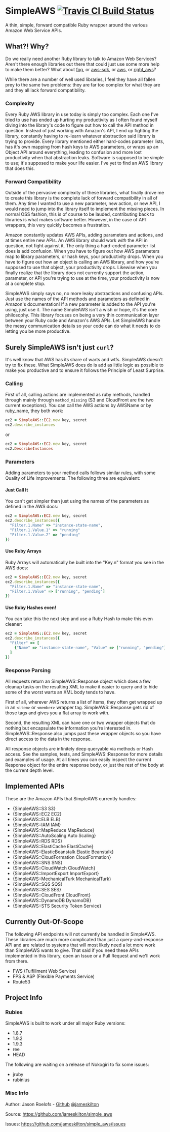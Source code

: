 SimpleAWS [![Travis CI Build Status](https://secure.travis-ci.org/jameskilton/simple_aws.png)](http://travis-ci.org/jameskilton/simple_aws)
=========

A thin, simple, forward compatible Ruby wrapper around the various Amazon Web Service APIs.

What?! Why?
-----------

Do we really need another Ruby library to talk to Amazon Web Services? Aren't there enough libraries out there that could just use some more help to make them better? What about [fog](http://fog.io), or [aws-sdk](http://rubygems.org/gems/aws-sdk), or [aws](http://rubygems.org/gems/aws), or [right_aws](http://rubygems.org/gems/right_aws)?

While there are a number of well used libraries, I feel they have all fallen prey to the same two problems: they are far too complex for what they are and they all lack forward compatibility.

### Complexity

Every Ruby AWS library in use today is simply too complex. Each one I've tried to use has ended up hurting my productivity as I often found myself diving into the library's code to figure out how to call the API method in question. Instead of just working with Amazon's API, I end up fighting the library, constantly having to re-learn whatever abstraction said library is trying to provide. Every library mentioned either hard-codes parameter lists, has it's own mapping from hash keys to AWS parameters, or wraps up an Object API around everything, leading to confusion and more lost productivity when that abstraction leaks. Software is supposed to be simple to use; it's supposed to make your life easier. I've yet to find an AWS library that does this.

### Forward Compatibility

Outside of the pervasive complexity of these libraries, what finally drove me to create this library is the complete lack of forward compatibility in all of them. Any time I wanted to use a new parameter, new action, or new API, I would need to jump into the library itself to implement the missing pieces. In normal OSS fashion, this is of course to be lauded, contributing back to libraries is what makes software better. However, in the case of API wrappers, this very quickly becomes a frustration.

Amazon constantly updates AWS APIs, adding parameters and actions, and at times entire new APIs. An AWS library should work *with* the API in question, not fight against it. The only thing a hard-coded parameter list does is add confusion. When you have to figure out how AWS parameters map to library parameters, or hash keys, your productivity drops. When you have to figure out how an object is calling an AWS library, and how you're supposed to use that object, your productivity drops. Likewise when you finally realize that the library does not currently support the action, parameter, or API you're trying to use at the time, your productivity is now at a complete stop.

SimpleAWS simply says no, no more leaky abstractions and confusing APIs. Just use the names of the API methods and parameters as defined in Amazon's documentation! If a new parameter is added to the API you're using, just use it. The name SimpleAWS isn't a wish or hope, it's the core philosophy. This library focuses on being a very thin communication layer between your Ruby code and Amazon's AWS APIs. Let SimpleAWS handle the messy communication details so your code can do what it needs to do letting you be more productive.


Surely SimpleAWS isn't just `curl`?
-----------------------------------

It's well know that AWS has its share of warts and wtfs. SimpleAWS doesn't try to fix these. What SimpleAWS does do is add as little logic as possible to make you productive and to ensure it follows the Principle of Least Surprise.

### Calling

First of all, calling actions are implemented as ruby methods, handled through mainly through `method_missing` (S3 and CloudFront are the two current exceptions). You can call the AWS actions by AWSName or by ruby_name, they both work:

``` ruby
ec2 = SimpleAWS::EC2.new key, secret
ec2.describe_instances
```

or

``` ruby
ec2 = SimpleAWS::EC2.new key, secret
ec2.DescribeInstances
```

### Parameters

Adding parameters to your method calls follows similar rules, with some Quality of Life improvements. The following three are equivalent:

#### Just Call It

You can't get simpler than just using the names of the parameters as defined in the AWS docs:

``` ruby
ec2 = SimpleAWS::EC2.new key, secret
ec2.describe_instances({
  "Filter.1.Name" => "instance-state-name",
  "Filter.1.Value.1" => "running"
  "Filter.1.Value.2" => "pending"
})
```

#### Use Ruby Arrays

Ruby Arrays will automatically be built into the "Key.n" format you see in the AWS docs:

``` ruby
ec2 = SimpleAWS::EC2.new key, secret
ec2.describe_instances({
  "Filter.1.Name" => "instance-state-name",
  "Filter.1.Value" => ["running", "pending"]
})
```

#### Use Ruby Hashes even!

You can take this the next step and use a Ruby Hash to make this even cleaner:

``` ruby
ec2 = SimpleAWS::EC2.new key, secret
ec2.describe_instances({
  "Filter" => [
    {"Name" => "instance-state-name", "Value" => ["running", "pending"]}
  ]
})
```

### Response Parsing

All requests return an SimpleAWS::Response object which does a few cleanup tasks on the resulting XML to make it easier to query and to hide some of the worst warts an XML body tends to have.

First of all, wherever AWS returns a list of items, they often get wrapped up in an `<item>` or `<member>` wrapper tag. SimpleAWS::Response gets rid of those tags and gives you a flat array to work with.

Second, the resulting XML can have one or two wrapper objects that do nothing but encapsulate the information you're interested in. SimpleAWS::Response also jumps past these wrapper objects so you have direct access to the data in the response.

All response objects are infinitely deep queryable via methods or Hash access. See the samples, tests, and SimpleAWS::Response for more details and examples of usage. At all times you can easily inspect the current Response object for the entire response body, or just the rest of the body at the current depth level.

Implemented APIs
----------------

These are the Amazon APIs that SimpleAWS currently handles:

* {SimpleAWS::S3 S3}
* {SimpleAWS::EC2 EC2}
* {SimpleAWS::ELB ELB}
* {SimpleAWS::IAM IAM}
* {SimpleAWS::MapReduce MapReduce}
* {SimpleAWS::AutoScaling Auto Scaling}
* {SimpleAWS::RDS RDS}
* {SimpleAWS::ElastiCache ElastiCache}
* {SimpleAWS::ElasticBeanstalk Elastic Beanstalk}
* {SimpleAWS::CloudFormation CloudFormation}
* {SimpleAWS::SNS SNS}
* {SimpleAWS::CloudWatch CloudWatch}
* {SimpleAWS::ImportExport ImportExport}
* {SimpleAWS::MechanicalTurk MechanicalTurk}
* {SimpleAWS::SQS SQS}
* {SimpleAWS::SES SES}
* {SimpleAWS::CloudFront CloudFront}
* {SimpleAWS::DynamoDB DynamoDB}
* {SimpleAWS::STS Security Token Service}

Currently Out-Of-Scope
----------------------

The following API endpoints will not currently be handled in SimpleAWS. These libraries are much more complicated than just a query-and-response API and are related to systems that will most likely need a lot more work than SimpleAWS wants to give. That said if you need these APIs implemented in this library, open an Issue or a Pull Request and we'll work from there.

* FWS (Fulfillment Web Service)
* FPS & ASP (Flexible Payments Service)
* Route53

Project Info
------------

### Rubies

SimpleAWS is built to work under all major Ruby versions:

* 1.8.7
* 1.9.2
* 1.9.3
* ree
* HEAD

The following are waiting on a release of Nokogiri to fix some issues:

* jruby
* rubinius

### Misc Info

Author: Jason Roelofs - [Github](https://github.com/jameskilton) [@jameskilton](http://twitter.com/jameskilton)

Source: https://github.com/jameskilton/simple_aws

Issues: https://github.com/jameskilton/simple_aws/issues

